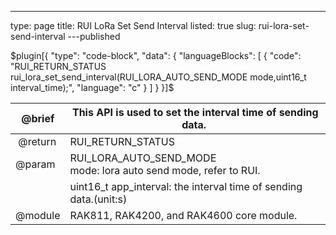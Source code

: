 ---
type: page
title: RUI LoRa Set Send Interval
listed: true
slug: rui-lora-set-send-interval
---published

$plugin[{
    "type": "code-block",
    "data": {
        "languageBlocks": [
            {
                "code": "RUI_RETURN_STATUS rui_lora_set_send_interval(RUI_LORA_AUTO_SEND_MODE mode,uint16_t interval_time);",
                "language": "c"
            }
        ]
    }
}]$

| @brief | This API is used to set the interval time of sending data.&nbsp; | 
| ---- | ---- | 
| &nbsp;@return&nbsp; | RUI_RETURN_STATUS | 
| @param&nbsp; | RUI_LORA_AUTO_SEND_MODE<br>mode: lora auto send mode, refer to RUI. | 
|  | uint16_t app_interval:  the interval time of sending data.(unit:s) | 
| @module | RAK811, RAK4200, and RAK4600 core module. | 


